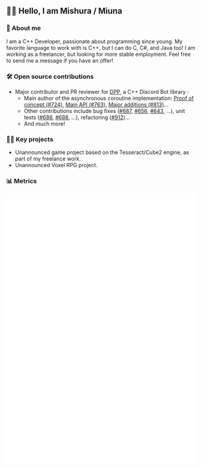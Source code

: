 ## 🙋‍♀️ Hello, I am Mishura / Miuna

### 🌺 About me
I am a C++ Developer, passionate about programming since young. My favorite language to work with is C++, but I can do C, C#, and Java too!
I am working as a freelancer, but looking for more stable employment. Feel free to send me a message if you have an offer!

### 🛠️ Open source contributions
 - Major contributor and PR reviewer for [DPP](https://github.com/brainboxdotcc/DPP), a C++ Discord Bot library :
   - Main author of the asynchronous coroutine implementation: [Proof of concept (#724)](https://github.com/brainboxdotcc/DPP/pull/724), [Main API (#763)](https://github.com/brainboxdotcc/DPP/pull/763), [Major additions (#813)](https://github.com/brainboxdotcc/DPP/pull/813)...
   - Other contributions include bug fixes ([#687](https://github.com/brainboxdotcc/DPP/pull/687), [#656](https://github.com/brainboxdotcc/DPP/pull/656), [#643](https://github.com/brainboxdotcc/DPP/pull/643), ...), unit tests ([#686](https://github.com/brainboxdotcc/DPP/pull/686), [#688](https://github.com/brainboxdotcc/DPP/pull/688), ...), refactoring ([#912](https://github.com/brainboxdotcc/DPP/pull/912))...
   - And much more!

### 👩‍💻 Key projects
 - Unannounced game project based on the Tesseract/Cube2 engine, as part of my freelance work.
 - Unannounced Voxel RPG project.


### 📊 Metrics
<picture>
  <img src="/github-metrics.svg" alt="Metrics">
</picture>

<!-- ![Anurag's GitHub stats](https://github-readme-stats.vercel.app/api?username=Mishura4&theme=material-palenight&show_icons=true&hide=issues&count_private=true) -->

<!--
**Mishura4/Mishura4** is a ✨ _special_ ✨ repository because its `README.md` (this file) appears on your GitHub profile.

Here are some ideas to get you started:

- 🔭 I’m currently working on ...
- 🌱 I’m currently learning ...
- 👯 I’m looking to collaborate on ...
- 🤔 I’m looking for help with ...
- 💬 Ask me about ...
- 📫 How to reach me: ...
- 😄 Pronouns: ...
- ⚡ Fun fact: ...
-->
